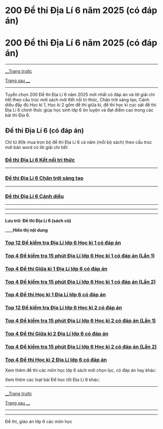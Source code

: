 # 200 Đề thi Địa Lí 6 năm 2025 (có đáp án)

# 200 Đề thi Địa Lí 6 năm 2025 (có đáp án)

* * *

[__Trang trước](https://vietjack.com/de-kiem-tra-lop-6/index.jsp)

[Trang sau __](https://vietjack.com/de-kiem-tra-lop-6/de-thi-dia-li-6-ket-noi-tri-thuc.jsp)

* * *

Tuyển chọn 200 Đề thi Địa Lí 6 năm 2025 mới nhất có đáp án và lời giải chi tiết theo cấu trúc mới sách mới Kết nối tri thức, Chân trời sáng tạo, Cánh diều đầy đủ Học kì 1, Học kì 2 gồm đề thi giữa kì, đề thi học kì cực sát đề thi Địa Lí 6 chính thức giúp học sinh lớp 6 ôn luyện và đạt điểm cao trong các bài thi Địa 6.

## Đề thi Địa Lí 6 (có đáp án)

Chỉ từ 80k mua trọn bộ đề thi Địa Lí 6 cả năm (mỗi bộ sách) theo cấu trúc mới bản word có lời giải chi tiết:

### [**Đề thi Địa Lí 6 Kết nối tri thức**](https://vietjack.com/de-kiem-tra-lop-6/de-thi-dia-li-6-ket-noi-tri-thuc.jsp)

* * *

### [**Đề thi Địa Lí 6 Chân trời sáng tạo**](https://vietjack.com/de-kiem-tra-lop-6/de-thi-dia-li-6-chan-troi-sang-tao.jsp)

* * *

### [**Đề thi Địa Lí 6 Cánh diều**](https://vietjack.com/de-kiem-tra-lop-6/de-thi-dia-li-6-canh-dieu.jsp)

* * *

* * *

* * *

**Lưu trữ: Đề thi Địa Lí 6 (sách cũ)**

____**Hiển thị nội dung**

### [**Top 12 Đề kiểm tra Địa Lí lớp 6 Học kì 1 có đáp án**](https://vietjack.com/de-kiem-tra-lop-6/de-kiem-tra-dia-li-6-hoc-ki-1.jsp)

### [**Top 4 Đề kiểm tra 15 phút Địa Lí lớp 6 Học kì 1 có đáp án (Lần 1)**](https://vietjack.com/de-kiem-tra-lop-6/de-kiem-tra-15-phut-dia-li-6-hoc-ki-1-lan-1.jsp)

### [**Top 4 Đề thi Giữa kì 1 Địa Lí lớp 6 có đáp án**](https://vietjack.com/de-kiem-tra-lop-6/de-kiem-tra-giua-ki-1-dia-li-lop-6.jsp)

### [**Top 4 Đề kiểm tra 15 phút Địa Lí lớp 6 Học kì 1 có đáp án (Lần 2)**](https://vietjack.com/de-kiem-tra-lop-6/de-kiem-tra-15-phut-dia-li-6-hoc-ki-1-lan-2.jsp)

### [**Top 4 Đề thi Học kì 1 Địa Lí lớp 6 có đáp án**](https://vietjack.com/de-kiem-tra-lop-6/de-kiem-tra-hoc-ki-1-dia-li-6.jsp)

### [**Top 12 Đề kiểm tra Địa Lí lớp 6 Học kì 2 có đáp án**](https://vietjack.com/de-kiem-tra-lop-6/de-kiem-tra-dia-li-6-hoc-ki-2.jsp)

### [**Top 4 Đề kiểm tra 15 phút Địa Lí lớp 6 Học kì 2 có đáp án (Lần 1)**](https://vietjack.com/de-kiem-tra-lop-6/de-kiem-tra-15-phut-dia-li-6-hoc-ki-2-lan-1.jsp)

### [**Top 4 Đề thi Giữa kì 2 Địa Lí lớp 6 có đáp án**](https://vietjack.com/de-kiem-tra-lop-6/de-kiem-tra-giua-ki-2-dia-li-lop-6.jsp)

### [**Top 4 Đề kiểm tra 15 phút Địa Lí lớp 6 Học kì 2 có đáp án (Lần 2)**](https://vietjack.com/de-kiem-tra-lop-6/de-kiem-tra-15-phut-dia-li-6-hoc-ki-2-lan-2.jsp)

### [**Top 4 Đề thi Học kì 2 Địa Lí lớp 6 có đáp án**](https://vietjack.com/de-kiem-tra-lop-6/de-kiem-tra-hoc-ki-2-dia-li-6.jsp)

Xem thêm đề thi các môn học lớp 6 sách mới chọn lọc, có đáp án hay khác:

Xem thêm các loạt bài Để học tốt Địa Lí 6 khác:

* * *

[__Trang trước](https://vietjack.com/de-kiem-tra-lop-6/index.jsp)

[Trang sau __](https://vietjack.com/de-kiem-tra-lop-6/de-thi-giua-ki-1-lich-su-va-dia-li-lop-6.jsp)

* * *

* * *

Đề thi, giáo án lớp 6 các môn học
